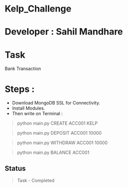 # Kelp_Challenge

# Developer : Sahil Mandhare

# Task
Bank Transaction

# Steps : 
* Download MongoDB SSL for Connectivity.
* Install Modules.
* Then write on Terminal : 
 > python main.py CREATE ACC001 KELP
 
 > python main.py DEPOSIT ACC001 10000 
 
 > python main.py WITHDRAW ACC001 10000
 
 > python main.py BALANCE ACC001

## Status
> Task - Completed
